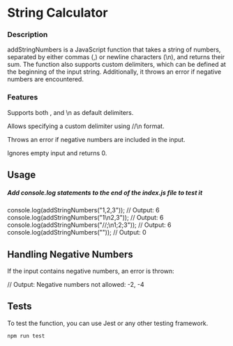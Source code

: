 # String Calculator

### Description

addStringNumbers is a JavaScript function that takes a string of numbers, separated by either commas (,) or newline characters (\n), and returns their sum. The function also supports custom delimiters, which can be defined at the beginning of the input string. Additionally, it throws an error if negative numbers are encountered.

### Features

Supports both , and \n as default delimiters.

Allows specifying a custom delimiter using //<delimiter>\n format.

Throws an error if negative numbers are included in the input.

Ignores empty input and returns 0.


## Usage


##### Add console.log statements to the end of the index.js file to test it
console.log(addStringNumbers("1,2,3")); // Output: 6
<br/> 
console.log(addStringNumbers("1\n2,3")); // Output: 6
<br/>
console.log(addStringNumbers("//;\n1;2;3")); // Output: 6
<br/>
console.log(addStringNumbers("")); // Output: 0

## Handling Negative Numbers

If the input contains negative numbers, an error is thrown:

// Output: Negative numbers not allowed: -2, -4

## Tests

To test the function, you can use Jest or any other testing framework.

```npm run test```
